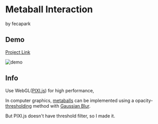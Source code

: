 # Metaball Interaction

by fecapark

## Demo

[Project Link](https://fecapark.github.io/metaball-interaction/)

![demo](https://github.com/fecapark/metaball-interaction/assets/101973955/fdc98c7d-f485-462c-8f27-ad7e440a5e00)

## Info

Use WebGL([PIXI.js](https://github.com/pixijs/pixijs)) for high performance,

In computer graphics, [metaballs](https://en.wikipedia.org/wiki/Metaballs) can be implemented using a opacity-[thresholding](<https://en.wikipedia.org/wiki/Thresholding_(image_processing)>) method with [Gaussian Blur](https://en.wikipedia.org/wiki/Gaussian_blur).

But PIXI.js doesn't have threshold filter, so I made it.
